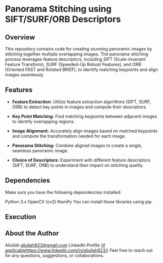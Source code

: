 # Panorama Stitching using SIFT/SURF/ORB Descriptors

## Overview

This repository contains code for creating stunning panoramic images by stitching together multiple overlapping images. The panorama stitching process leverages feature descriptors, including SIFT (Scale-Invariant Feature Transform), SURF (Speeded-Up Robust Features), and ORB (Oriented FAST and Rotated BRIEF), to identify matching keypoints and align images seamlessly.

## Features

- **Feature Extraction:** Utilize feature extraction algorithms (SIFT, SURF, ORB) to detect key points in images and compute their descriptors.

- **Key Point Matching:** Find matching keypoints between adjacent images to identify overlapping regions.

- **Image Alignment:** Accurately align images based on matched keypoints and compute the transformation needed for each image.

- **Panorama Stitching:** Combine aligned images to create a single, seamless panoramic image.

- **Choice of Descriptors:** Experiment with different feature descriptors (SIFT, SURF, ORB) to understand their impact on stitching quality.

## Dependencies
Make sure you have the following dependencies installed:

Python 3.x
OpenCV (cv2)
NumPy
You can install these libraries using pip.

## Execution

## About the Author
Aliullah
aliullah623@gmail.com
LinkedIn Profile ([if applicable](https://www.linkedin.com/in/aliullah623/)https://www.linkedin.com/in/aliullah623/)
Feel free to reach out for any questions, suggestions, or collaborations.

